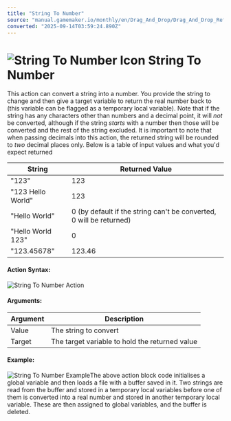```yaml
---
title: "String To Number"
source: "manual.gamemaker.io/monthly/en/Drag_And_Drop/Drag_And_Drop_Reference/Data_Types/String_To_Number.htm"
converted: "2025-09-14T03:59:24.890Z"
---
```


# ![String To Number Icon](../../../assets/Images/Scripting_Reference/Drag_And_Drop/Reference/Data_Types/i_Types_String_To_Number.png) String To Number

This action can convert a string into a number. You provide the string to change and then give a target variable to return the real number back to (this variable can be flagged as a temporary local variable). Note that if the string has any characters other than numbers and a decimal point, it will _not_ be converted, although if the string _starts_ with a number then those will be converted and the rest of the string excluded. It is important to note that when passing decimals into this action, the returned string will be rounded to _two_ decimal places only. Below is a table of input values and what you'd expect returned

| String | Returned Value |
| --- | --- |
| "123" | 123 |
| "123 Hello World" | 123 |
| "Hello World" | 0 (by default if the string can't be converted, 0 will be returned) |
| "Hello World 123" | 0 |
| "123.45678" | 123.46 |

#### Action Syntax:

![String To Number Action](../../../assets/Images/Scripting_Reference/Drag_And_Drop/Reference/Data_Types/a_Types_String_To_Number.png)

#### Arguments:

| Argument | Description |
| --- | --- |
| Value | The string to convert |
| Target | The target variable to hold the returned value |

#### Example:

![String To Number Example](../../../assets/Images/Scripting_Reference/Drag_And_Drop/Reference/Data_Types/e_Types_String_To_Number.png)The above action block code initialises a global variable and then loads a file with a buffer saved in it. Two strings are read from the buffer and stored in a temporary local variables before one of them is converted into a real number and stored in another temporary local variable. These are then assigned to global variables, and the buffer is deleted.